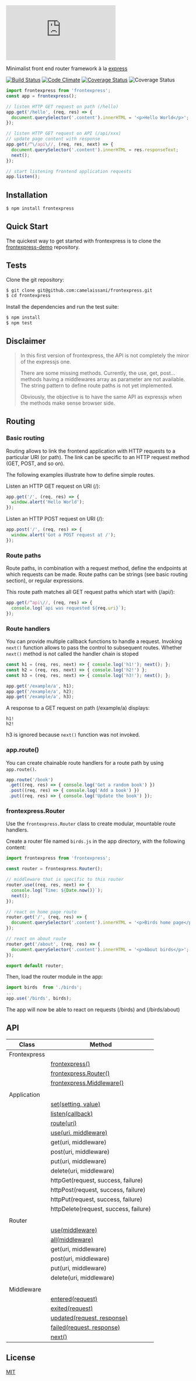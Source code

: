 ![frontexpress](http://fontmeme.com/embed.php?text=frontexpress&name=Atype%201%20Light.ttf&size=90&style_color=6F6F75)

 Minimalist front end router framework à la [express](http://expressjs.com/)

 [![Build Status](https://travis-ci.org/camelaissani/frontexpress.svg?branch=master)](https://travis-ci.org/camelaissani/frontexpress)
 [![Code Climate](https://codeclimate.com/github/camelaissani/frontexpress/badges/gpa.svg)](https://codeclimate.com/github/camelaissani/frontexpress)
 [![Coverage Status](https://coveralls.io/repos/github/camelaissani/frontexpress/badge.svg?branch=master)](https://coveralls.io/github/camelaissani/frontexpress?branch=master)
 ![Coverage Status](https://david-dm.org/camelaissani/frontexpress.svg)

```js
import frontexpress from 'frontexpress';
const app = frontexpress();

// listen HTTP GET request on path (/hello)
app.get('/hello', (req, res) => {
  document.querySelector('.content').innerHTML = '<p>Hello World</p>';
});

// listen HTTP GET request on API (/api/xxx)
// update page content with response
app.get(/^\/api\//, (req, res, next) => {
  document.querySelector('.content').innerHTML = res.responseText;
  next();
});

// start listening frontend application requests
app.listen();
```

## Installation

```bash
$ npm install frontexpress
```

## Quick Start

 The quickest way to get started with frontexpress is to clone the [frontexpress-demo](https://github.com/camelaissani/frontexpress-demo) repository.

## Tests

 Clone the git repository:

```bash
$ git clone git@github.com:camelaissani/frontexpress.git
$ cd frontexpress
```

 Install the dependencies and run the test suite:

```bash
$ npm install
$ npm test
```

## Disclaimer

>
> In this first version of frontexpress, the API is not completely the miror of the expressjs one.
>
> There are some missing methods. Currently, the use, get, post... methods having a middlewares array as parameter are not available.
> The string pattern to define route paths is not yet implemented.
>
> Obviously, the objective is to have the same API as expressjs when the methods make sense browser side.
>

## Routing

### Basic routing

Routing allows to link the frontend application with HTTP requests to a particular URI (or path).
The link can be specific to an HTTP request method (GET, POST, and so on).

The following examples illustrate how to define simple routes.

Listen an HTTP GET request on URI (/):

```js
app.get('/', (req, res) => {
  window.alert('Hello World');
});
```

Listen an HTTP POST request on URI (/):

```js
app.post('/', (req, res) => {
  window.alert('Got a POST request at /');
});
```

### Route paths

Route paths, in combination with a request method, define the endpoints at which requests can be made.
Route paths can be strings (see basic routing section), or regular expressions.

This route path matches all GET request paths which start with (/api/):

```js
app.get(/^api\//, (req, res) => {
  console.log(`api was requested ${req.uri}`);
});
```

### Route handlers

You can provide multiple callback functions to handle a request. Invoking ```next()``` function allows to pass the control to subsequent routes.
Whether ```next()``` method is not called the handler chain is stoped

```js
const h1 = (req, res, next) => { console.log('h1!'); next(); };
const h2 = (req, res, next) => { console.log('h2!') };
const h3 = (req, res, next) => { console.log('h3!'); next(); };

app.get('/example/a', h1);
app.get('/example/a', h2);
app.get('/example/a', h3);
```

A response to a GET request on path (/example/a) displays:

```
h1!
h2!
```

h3 is ignored because ```next()``` function was not invoked.

### app.route()

You can create chainable route handlers for a route path by using ```app.route()```.

```js
app.route('/book')
 .get((req, res) => { console.log('Get a random book') })
 .post((req, res) => { console.log('Add a book') })
 .put((req, res) => { console.log('Update the book') });
```

### frontexpress.Router

Use the ```frontexpress.Router``` class to create modular, mountable route handlers.

Create a router file named ```birds.js``` in the app directory, with the following content:

```js
import frontexpress from 'frontexpress';

const router = frontexpress.Router();

// middleware that is specific to this router
router.use((req, res, next) => {
  console.log(`Time: ${Date.now()}`);
  next();
});

// react on home page route
router.get('/', (req, res) => {
  document.querySelector('.content').innerHTML = '<p>Birds home page</p>';
});

// react on about route
router.get('/about', (req, res) => {
  document.querySelector('.content').innerHTML = '<p>About birds</p>';
});

export default router;
```

Then, load the router module in the app:

```js
import birds  from './birds';
...
app.use('/birds', birds);
```

The app will now be able to react on requests (/birds) and (/birds/about)

## API

| Class         | Method        |
| ------------- | --------------|
|Frontexpress   ||
||[frontexpress()](https://github.com/camelaissani/frontexpress/blob/master/docs/frontexpress.md#frontexpress-1)|
||[frontexpress.Router()](https://github.com/camelaissani/frontexpress/blob/master/docs/frontexpress.md#frontexpressrouter)|
||[frontexpress.Middleware()](https://github.com/camelaissani/frontexpress/blob/master/docs/frontexpress.md#frontexpressmiddleware)|
|||
| Application   ||
||[set(setting, value)](https://github.com/camelaissani/frontexpress/blob/master/docs/application.md#applicationsetsetting-val) |
||[listen(callback)](https://github.com/camelaissani/frontexpress/blob/master/docs/application.md#applicationlistencallback) |
||[route(uri)](https://github.com/camelaissani/frontexpress/blob/master/docs/application.md#applicationrouteuri) |
||[use(uri, middleware)](https://github.com/camelaissani/frontexpress/blob/master/docs/application.md#applicationuseuri-middleware) |
|| get(uri, middleware) |
|| post(uri, middleware) |
|| put(uri, middleware) |
|| delete(uri, middleware) |
|| httpGet(request, success, failure) |
|| httpPost(request, success, failure) |
|| httpPut(request, success, failure) |
|| httpDelete(request, success, failure) |
|||
| Router        ||
||[use(middleware)](https://github.com/camelaissani/frontexpress/blob/master/docs/router.md#routerusemiddleware) |
||[all(middleware)](https://github.com/camelaissani/frontexpress/blob/master/docs/router.md#routerallmiddleware) |
|| get(uri, middleware) |
|| post(uri, middleware) |
|| put(uri, middleware) |
|| delete(uri, middleware) |
|||
| Middleware    ||
||[entered(request)](https://github.com/camelaissani/frontexpress/blob/master/docs/middleware.md#middlewareenteredrequest) |
||[exited(request)](https://github.com/camelaissani/frontexpress/blob/master/docs/middleware.md#middlewareexitedrequest) |
||[updated(request, response)](https://github.com/camelaissani/frontexpress/blob/master/docs/middleware.md#middlewareupdatedrequest-response) |
||[failed(request, response)](https://github.com/camelaissani/frontexpress/blob/master/docs/middleware.md#middlewarefailedrequest-response) |
||[next()](https://github.com/camelaissani/frontexpress/blob/master/docs/middleware.md#middlewarenext) |
## License

 [MIT](LICENSE)
